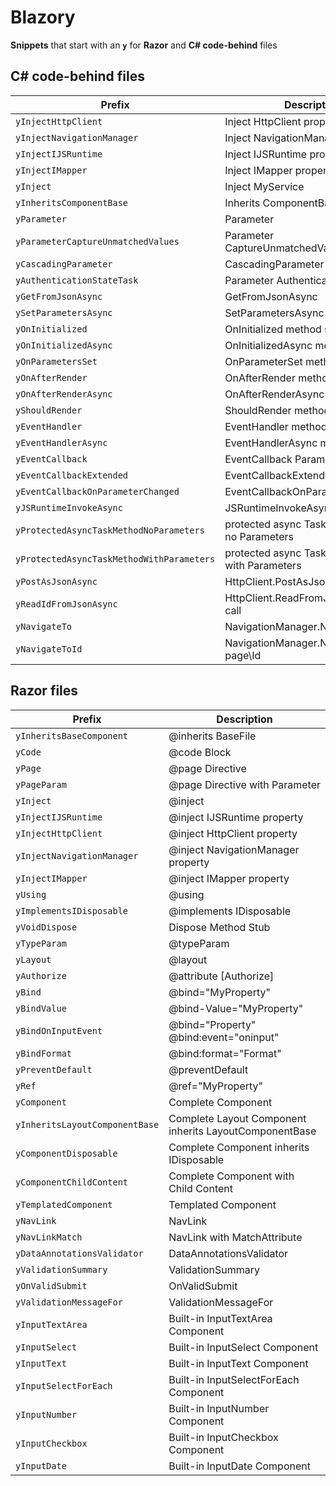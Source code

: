 # Blazory

**Snippets** that start with an **`y`** for **Razor** and **C# code-behind** files

## C# code-behind files

| Prefix                                  | Description
|---------------------------------------- |----------------------------------------------|
|`yInjectHttpClient`                      | Inject HttpClient property
|`yInjectNavigationManager`               | Inject NavigationManager property
|`yInjectIJSRuntime`                      | Inject IJSRuntime property
|`yInjectIMapper`                         | Inject IMapper property
|`yInject`                                | Inject MyService
|`yInheritsComponentBase`                 | Inherits ComponentBase
|`yParameter`                             | Parameter
|`yParameterCaptureUnmatchedValues`       | Parameter CaptureUnmatchedValues
|`yCascadingParameter`                    | CascadingParameter
|`yAuthenticationStateTask`               | Parameter AuthenticationStateTask
|`yGetFromJsonAsync`                      | GetFromJsonAsync
|`ySetParametersAsync`                    | SetParametersAsync method stub
|`yOnInitialized`                         | OnInitialized method stub
|`yOnInitializedAsync`                    | OnInitializedAsync method stub
|`yOnParametersSet`                       | OnParameterSet method stub
|`yOnAfterRender`                         | OnAfterRender method stub
|`yOnAfterRenderAsync`                    | OnAfterRenderAsync method stub
|`yShouldRender`                          | ShouldRender method stub
|`yEventHandler`                          | EventHandler method stub
|`yEventHandlerAsync`                     | EventHandlerAsync method stub
|`yEventCallback`                         | EventCallback Parameter
|`yEventCallbackExtended`                 | EventCallbackExtended Parameter
|`yEventCallbackOnParameterChanged`       | EventCallbackOnParameterChanged
|`yJSRuntimeInvokeAsync`                  | JSRuntimeInvokeAsync call
|`yProtectedAsyncTaskMethodNoParameters`  | protected async Task method stub no Parameters
|`yProtectedAsyncTaskMethodWithParameters`| protected async Task method stub with Parameters
|`yPostAsJsonAsync`                       | HttpClient.PostAsJsonAsync call
|`yReadIdFromJsonAsync`                   | HttpClient.ReadFromJsonAsync\<int> call
|`yNavigateTo`                            | NavigationManager.NavigateTo page
|`yNavigateToId`                          | NavigationManager.NavigateTo page\Id

## Razor files

| Prefix                             | Description
|------------------------------------|----------------------------------------------|
|`yInheritsBaseComponent`            | @inherits BaseFile
|`yCode`                             | @code Block
|`yPage`                             | @page Directive
|`yPageParam`                        | @page Directive with Parameter
|`yInject`                           | @inject
|`yInjectIJSRuntime`                 | @inject IJSRuntime property
|`yInjectHttpClient`                 | @inject HttpClient property
|`yInjectNavigationManager`          | @inject NavigationManager property
|`yInjectIMapper`                    | @inject IMapper property
|`yUsing`                            | @using
|`yImplementsIDisposable`            | @implements IDisposable
|`yVoidDispose`                      | Dispose Method Stub
|`yTypeParam`                        | @typeParam
|`yLayout`                           | @layout
|`yAuthorize`                        | @attribute [Authorize]
|`yBind`                             | @bind="MyProperty"
|`yBindValue`                        | @bind-Value="MyProperty"
|`yBindOnInputEvent`                 | @bind="Property" @bind:event="oninput"
|`yBindFormat`                       | @bind:format="Format"
|`yPreventDefault`                   | @preventDefault
|`yRef`                              | @ref="MyProperty"
|`yComponent`                        | Complete Component
|`yInheritsLayoutComponentBase`      | Complete Layout Component inherits LayoutComponentBase
|`yComponentDisposable`              | Complete Component inherits IDisposable
|`yComponentChildContent`            | Complete Component with Child Content
|`yTemplatedComponent`               | Templated Component
|`yNavLink`                          | NavLink
|`yNavLinkMatch`                     | NavLink with MatchAttribute
|`yDataAnnotationsValidator`         | DataAnnotationsValidator
|`yValidationSummary`                | ValidationSummary
|`yOnValidSubmit`                    | OnValidSubmit
|`yValidationMessageFor`             | ValidationMessageFor
|`yInputTextArea`                    | Built-in InputTextArea Component
|`yInputSelect`                      | Built-in InputSelect Component
|`yInputText`                        | Built-in InputText Component
|`yInputSelectForEach`               | Built-in InputSelectForEach Component
|`yInputNumber`                      | Built-in InputNumber Component
|`yInputCheckbox`                    | Built-in InputCheckbox Component
|`yInputDate`                        | Built-in InputDate Component
